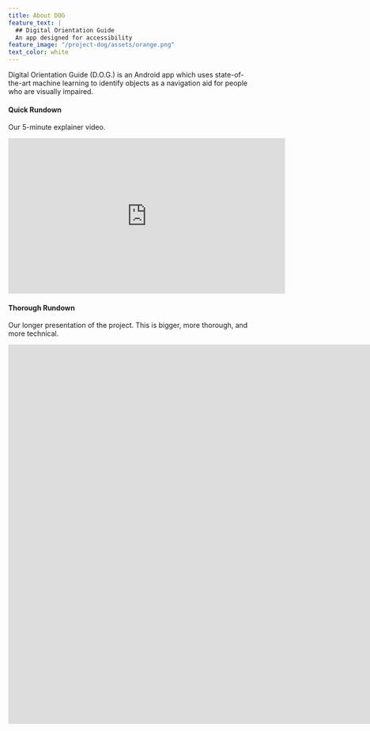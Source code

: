```yaml
---
title: About DOG
feature_text: |
  ## Digital Orientation Guide
  An app designed for accessibility
feature_image: "/project-dog/assets/orange.png"
text_color: white
---
```


Digital Orientation Guide (D.O.G.) is an Android app which uses state-of-the-art machine learning to identify objects as a navigation aid for people who are visually impaired.

#### Quick Rundown

Our 5-minute explainer video.

<iframe width="560" height="315" src="https://www.youtube.com/embed/q7nqO-0x8L0" title="YouTube video player" frameborder="0" allow="accelerometer; autoplay; clipboard-write; encrypted-media; gyroscope; picture-in-picture" allowfullscreen></iframe>

#### Thorough Rundown

Our longer presentation of the project. This is bigger, more thorough, and more technical.

<iframe width="1904" height="768" src="https://www.youtube.com/embed/v7aJbRaYJuM" title="YouTube video player" frameborder="0" allow="accelerometer; autoplay; clipboard-write; encrypted-media; gyroscope; picture-in-picture" allowfullscreen></iframe>
